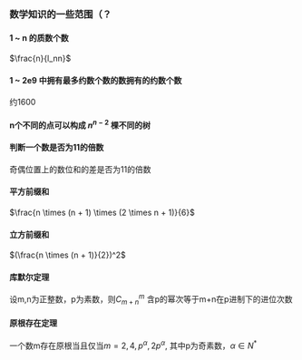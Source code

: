 ### 数学知识的一些范围（？

#### 1 ~ n 的质数个数 

$\frac{n}{l_nn}$ 

#### 1 ~ 2e9 中拥有最多约数个数的数拥有的约数个数

约1600

#### n个不同的点可以构成 $n^{n - 2}$ 棵不同的树

#### 判断一个数是否为11的倍数

奇偶位置上的数位和的差是否为11的倍数

#### 平方前缀和

$\frac{n \times (n + 1) \times (2 \times n + 1)}{6}$

#### 立方前缀和

$(\frac{n \times (n + 1)}{2})^2$

#### 库默尔定理

设m,n为正整数，p为素数，则$C_{m + n}^{m}$ 含p的幂次等于m+n在p进制下的进位次数

#### 原根存在定理

一个数m存在原根当且仅当$m = 2, 4, p^{\alpha}, 2p^{\alpha}$, 其中p为奇素数，$\alpha \in N^*$

